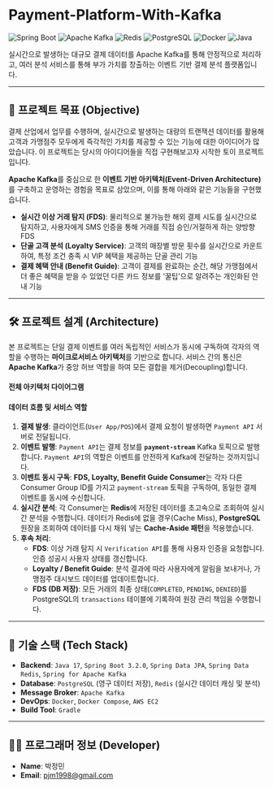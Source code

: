# Payment-Platform-With-Kafka

![Spring Boot](https://img.shields.io/badge/Spring_Boot-3.2.0-6DB33F?style=for-the-badge&logo=spring-boot)
![Apache Kafka](https://img.shields.io/badge/Apache_Kafka-3.6-231F20?style=for-the-badge&logo=apache-kafka)
![Redis](https://img.shields.io/badge/Redis-7.2-DC382D?style=for-the-badge&logo=redis)
![PostgreSQL](https://img.shields.io/badge/PostgreSQL-15-336791?style=for-the-badge&logo=postgresql)
![Docker](https://img.shields.io/badge/Docker-26.1-2496ED?style=for-the-badge&logo=docker)
![Java](https://img.shields.io/badge/Java-17-007396?style=for-the-badge&logo=openjdk)

실시간으로 발생하는 대규모 결제 데이터를 Apache Kafka를 통해 안정적으로 처리하고, 여러 분석 서비스를 통해 부가 가치를 창출하는 이벤트 기반 결제 분석 플랫폼입니다.

---
## 🎯 프로젝트 목표 (Objective)

결제 산업에서 업무를 수행하며, 실시간으로 발생하는 대량의 트랜잭션 데이터를 활용해 고객과 가맹점주 모두에게 즉각적인 가치를 제공할 수 있는 기능에 대한 아이디어가 많았습니다. 이 프로젝트는 당시의 아이디어들을 직접 구현해보고자 시작한 토이 프로젝트입니다.

**Apache Kafka**를 중심으로 한 **이벤트 기반 아키텍처(Event-Driven Architecture)** 를 구축하고 운영하는 경험을 목표로 삼았으며, 이를 통해 아래와 같은 기능들을 구현했습니다.

* **실시간 이상 거래 탐지 (FDS)**: 물리적으로 불가능한 해외 결제 시도를 실시간으로 탐지하고, 사용자에게 SMS 인증을 통해 거래를 직접 승인/거절하게 하는 양방향 FDS
* **단골 고객 분석 (Loyalty Service)**: 고객의 매장별 방문 횟수를 실시간으로 카운트하여, 특정 조건 충족 시 VIP 혜택을 제공하는 단골 관리 기능
* **결제 혜택 안내 (Benefit Guide)**: 고객이 결제를 완료하는 순간, 해당 가맹점에서 더 좋은 혜택을 받을 수 있었던 다른 카드 정보를 '꿀팁'으로 알려주는 개인화된 안내 기능

---
## 🛠️ 프로젝트 설계 (Architecture)

본 프로젝트는 단일 결제 이벤트를 여러 독립적인 서비스가 동시에 구독하여 각자의 역할을 수행하는 **마이크로서비스 아키텍처**를 기반으로 합니다. 서비스 간의 통신은 **Apache Kafka**가 중앙 허브 역할을 하여 모든 결합을 제거(Decoupling)합니다.

#### **전체 아키텍처 다이어그램**


#### **데이터 흐름 및 서비스 역할**

1.  **결제 발생**: 클라이언트(`User App/POS`)에서 결제 요청이 발생하면 `Payment API` 서버로 전달됩니다.
2.  **이벤트 발행**: `Payment API`는 결제 정보를 **`payment-stream`** Kafka 토픽으로 발행합니다. `Payment API`의 역할은 이벤트를 안전하게 Kafka에 전달하는 것까지입니다.
3.  **이벤트 동시 구독**: **FDS, Loyalty, Benefit Guide Consumer**는 각자 다른 Consumer Group ID를 가지고 `payment-stream` 토픽을 구독하여, 동일한 결제 이벤트를 동시에 수신합니다.
4.  **실시간 분석**: 각 Consumer는 **Redis**에 저장된 데이터를 초고속으로 조회하여 실시간 분석을 수행합니다. 데이터가 Redis에 없을 경우(Cache Miss), **PostgreSQL** 원장을 조회하여 데이터를 다시 채워 넣는 **Cache-Aside 패턴**을 적용했습니다.
5.  **후속 처리**:
    * **FDS**: 이상 거래 탐지 시 `Verification API`를 통해 사용자 인증을 요청합니다. 인증 성공시 사용자 상태를 갱신합니다.
    * **Loyalty / Benefit Guide**: 분석 결과에 따라 사용자에게 알림을 보내거나, 가맹점주 대시보드 데이터를 업데이트합니다.
    * **FDS (DB 저장)**: 모든 거래의 최종 상태(`COMPLETED`, `PENDING`, `DENIED`)를 PostgreSQL의 `transactions` 테이블에 기록하여 원장 관리 책임을 수행합니다.

---
## 🚀 기술 스택 (Tech Stack)

* **Backend**: `Java 17`, `Spring Boot 3.2.0`, `Spring Data JPA`, `Spring Data Redis`, `Spring for Apache Kafka`
* **Database**: `PostgreSQL` (영구 데이터 저장), `Redis` (실시간 데이터 캐싱 및 분석)
* **Message Broker**: `Apache Kafka`
* **DevOps**: `Docker`, `Docker Compose`, `AWS EC2`
* **Build Tool**: `Gradle`

---
## 👨‍💻 프로그래머 정보 (Developer)

* **Name**: 박정민
* **Email**: pjm1998@gmail.com